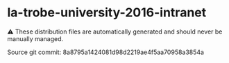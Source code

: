 # la-trobe-university-2016-intranet

:warning: These distribution files are automatically generated and should never be manually managed.

Source git commit: 8a8795a1424081d98d2219ae4f5aa70958a3854a
